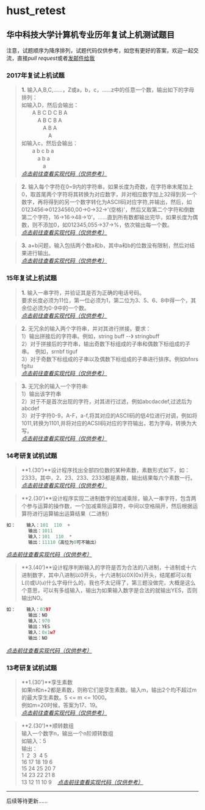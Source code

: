 # hust_retest

## 华中科技大学计算机专业历年复试上机测试题目

注意，试题顺序为降序排列，试题代码仅供参考，如您有更好的答案，欢迎一起交流，直接*pull request*或者[发邮件给我](mailto://wuzhiqin@yahoo.com "点击前往")

### 2017年复试上机试题

>**1.** 输入A,B,C,……，Z或a，b，c，……z中的任意一个数，输出如下的字母排列：  
如输入D，然后会输出：  
　　A B C D C B A  
　　　A B C B A  
　　　　A B A  
　　　　　A  
如输入c，然后会输出：  
　　a b c b a  
　　　a b a  
　　　　a  
*[点击前往查看实现代码（仅供参考）](./2017-01.c "点击前往")*  

>**2.** 输入每个字符在0~9内的字符串，如果长度为奇数，在字符串末尾加上0，取首尾两个字符将其转换为对应数字，并对相应数字加上32得到另一个数字，再将得到的另一个数字转化为ASCII码对应字符,并输出，然后，如0123456=>01234560,00->0->32->'(空格)'，然后又取第二个字符和倒数第二个字符，16->16->48->’0’，……直到所有数都输出完毕，如果长度为偶数，则不添加0，如012345,055->37->%，依次输出每一个数。  
*[点击前往查看实现代码（仅供参考）](./2017-02.c "点击前往")*  

>**3.** a+b问题，输入包括两个数a和b，其中a和b的位数没有限制，然后对结果进行输出。  
*[点击前往查看实现代码（仅供参考）](./2017-03.c "点击前往")*  

### 15年复试上机试题
>**1.** 输入一串字符，并验证其是否为正确的电话号码。  
要求长度必须为11位，第一位必须为1，第二位为3、5、6、8中得一个，其余位必须为0-9中的一个数。  
*[点击前往查看实现代码（仅供参考）](./2015-01.c "点击前往")*  

>**2.** 无冗余的输入两个字符串，并对其进行拼接。要求：  
1）输出拼接后的字符串。例如，string buff --》 stringbuff  
2）对于拼接后的字符串，输出奇数下标组成的子串和偶数下标组成的子串。  例如，srnbf tiguf  
3）对于奇数下标组成的子串以及偶数下标组成的子串进行排序。例如bfnrs fgitu  
*[点击前往查看实现代码（仅供参考）](./2015-02.c "点击前往")*  

>**3.** 无冗余的输入一个字符串:  
1）输出该字符串  
2）对于不是首次出现的字符，对其进行过滤，例如abcdacdef,过滤后为abcdef  
3）对于字符0-9，A-F，a-f,将其对应的ASCII码的低4位进行对调，例如将1011,转换为1101,并将对应的ACSII码对应的字符输出，若为字母，转换为大写。  
*[点击前往查看实现代码（仅供参考）](./2015-03.c "点击前往")*

### 14考研复试机试题
>**1.(30’)**设计程序找出全部四位数的某种素数，素数形式如下，如：2333，其中，2、23、233、2333都是素数，输出结果每六个素数一行。  
*[点击前往查看实现代码（仅供参考）](./2014-01.c "点击前往")*  

>**2.(30’)**设计程序实现二进制数字的加减乘除，输入一串字符，包含两个参与运算的操作数，一个加减乘除运算符，中间以空格隔开，然后根据运算符进行运算输出运算结果（二进制）  
```c
如：    输入：101  110  +
        输出：1011
        输入：101  110  *
        输出：11110（高位为0可不输出）
```
*[点击前往查看实现代码（仅供参考）](./2014-02.c "点击前往")*  

>**3.(40’)**设计程序判断输入的字符是否为合法的八进制，十进制或十六进制数字，其中八进制以0开头，十六进制以0X(0x)开头，结尾都可以有L(l)或U(u)什么字母什么的，我也不太记得了，第三题没做完，大概是这么个意思，可以有多组输入，输出为如果输入数字是合法的就输出YES，否则输出NO。
```c
如：    输入：0397
        输出：NO
        输入：970
        输出：YES
        输入：0x1w7
        输出：NO
```
*[点击前往查看实现代码（仅供参考）](./2014-03.c "点击前往")*  

### 13考研复试机试题
> **1.(30')**孪生素数  
如果n和n+2都是素数，则称它们是孪生素数。输入m，输出2个均不超过m的最大孪生素数。5 <= m <= 1000。  
例如m=20时候，答案为17、19。  
*[点击前往查看实现代码（仅供参考）](./2013-01.c "点击前往")*

>**2.(30')**顺转数组  
输入一个数字n，输出一个n阶顺转数组  
如输入：5  
输出：  
1  2  3  4 5  
16 17 18 19 6  
15 24 25 20 7  
14 23 22 21 8  
13 12 11 10 9   
*[点击前往查看实现代码（仅供参考）](./2013-02.c "点击前往")*


---
后续等待更新……
